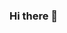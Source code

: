 ### Hi there 👋

<!--
**anindabitm/anindabitm** is a ✨ _special_ ✨ repository because its `README.md` (this file) appears on your GitHub profile.

Here are some ideas to get you started:

- 🔭 I’m currently working on various ML/DL competitions
- 🌱 I’m currently learning Deep Learning for Earth Obervation and Medical applications
- 👯 I’m looking to collaborate on anything related to machine learning.
- 📫 How to reach me: Drop me a mail at aninda.bitm@gmail.com
